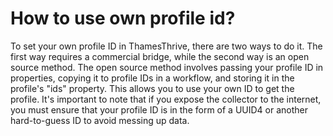 # How to use own profile id?

To set your own profile ID in ThamesThrive, there are two ways to do it. The first way requires a commercial bridge, while
the second way is an open source method. The open source method involves passing your profile ID in properties, copying
it to profile IDs in a workflow, and storing it in the profile's "ids" property. This allows you to use your own ID to
get the profile. It's important to note that if you expose the collector to the internet, you must ensure that your
profile ID is in the form of a UUID4 or another hard-to-guess ID to avoid messing up data.
